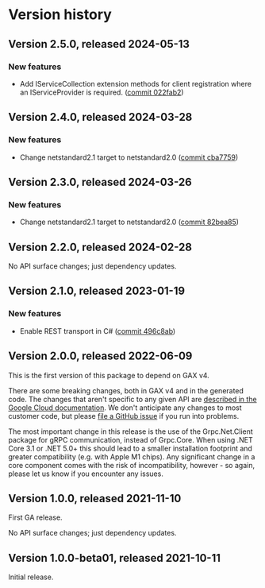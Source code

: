 # Version history

## Version 2.5.0, released 2024-05-13

### New features

- Add IServiceCollection extension methods for client registration where an IServiceProvider is required. ([commit 022fab2](https://github.com/googleapis/google-cloud-dotnet/commit/022fab203f28fb9c608972af7f8b83f571ae5694))

## Version 2.4.0, released 2024-03-28

### New features

- Change netstandard2.1 target to netstandard2.0 ([commit cba7759](https://github.com/googleapis/google-cloud-dotnet/commit/cba77591907c4a4594a184466534ee9e258bb5ef))

## Version 2.3.0, released 2024-03-26

### New features

- Change netstandard2.1 target to netstandard2.0 ([commit 82bea85](https://github.com/googleapis/google-cloud-dotnet/commit/82bea850661975b9750ac30753528cc9d2e05240))

## Version 2.2.0, released 2024-02-28

No API surface changes; just dependency updates.

## Version 2.1.0, released 2023-01-19

### New features

- Enable REST transport in C# ([commit 496c8ab](https://github.com/googleapis/google-cloud-dotnet/commit/496c8abe53e80646e5dd5a6d4a2231b11b36969a))

## Version 2.0.0, released 2022-06-09

This is the first version of this package to depend on GAX v4.

There are some breaking changes, both in GAX v4 and in the generated
code. The changes that aren't specific to any given API are [described in the Google Cloud
documentation](https://cloud.google.com/dotnet/docs/reference/help/breaking-gax4).
We don't anticipate any changes to most customer code, but please [file a
GitHub issue](https://github.com/googleapis/google-cloud-dotnet/issues/new/choose)
if you run into problems.

The most important change in this release is the use of the Grpc.Net.Client package
for gRPC communication, instead of Grpc.Core. When using .NET Core 3.1 or .NET 5.0+
this should lead to a smaller installation footprint and greater compatibility (e.g.
with Apple M1 chips). Any significant change in a core component comes with the risk
of incompatibility, however - so again, please let us know if you encounter any
issues.

## Version 1.0.0, released 2021-11-10

First GA release.

No API surface changes; just dependency updates.

## Version 1.0.0-beta01, released 2021-10-11

Initial release.
